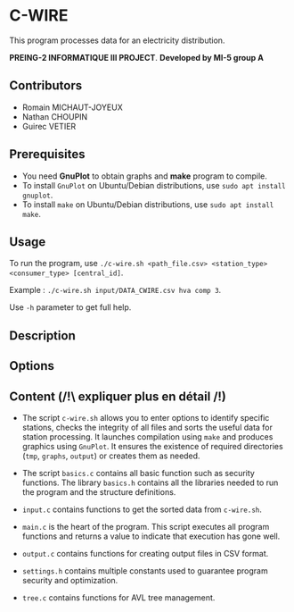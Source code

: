 # C-WIRE
This program processes data for an electricity distribution.

**PREING-2 INFORMATIQUE III PROJECT**.
**Developed by MI-5 group A**

## Contributors

- Romain MICHAUT-JOYEUX
- Nathan CHOUPIN
- Guirec VETIER

## Prerequisites

- You need **GnuPlot** to obtain graphs and **make** program to compile.
- To install `GnuPlot` on Ubuntu/Debian distributions, use `sudo apt install gnuplot`.
- To install `make` on Ubuntu/Debian distributions, use `sudo apt install make`.

## Usage

To run the program, use `./c-wire.sh <path_file.csv> <station_type> <consumer_type> [central_id]`.

Example : `./c-wire.sh input/DATA_CWIRE.csv hva comp 3`.

Use `-h` parameter to get full help.

## Description


## Options


## Content (/!\ expliquer plus en détail /!\)

- The script `c-wire.sh` allows you to enter options to identify specific stations, checks the integrity of all files and sorts the useful data for station processing. It launches compilation using `make` and produces graphics using `GnuPlot`. It ensures the existence of required directories (`tmp`, `graphs`, `output`) or creates them as needed.

- The script `basics.c` contains all basic function such as security functions. The library `basics.h` contains all the libraries needed to run the program and the structure definitions.

- `input.c` contains functions to get the sorted data from `c-wire.sh`.

- `main.c` is the heart of the program. This script executes all program functions and returns a value to indicate that execution has gone well.

- `output.c` contains functions for creating output files in CSV format.

- `settings.h` contains multiple constants used to guarantee program security and optimization.

- `tree.c` contains functions for AVL tree management.